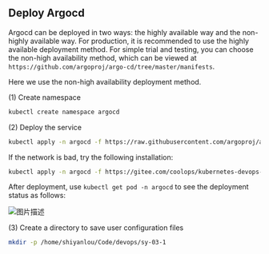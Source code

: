 ## Deploy Argocd

Argocd can be deployed in two ways: the highly available way and the non-highly available way. For production, it is recommended to use the highly available deployment method. For simple trial and testing, you can choose the non-high availability method, which can be viewed at `https://github.com/argoproj/argo-cd/tree/master/manifests`.

Here we use the non-high availability deployment method.

(1) Create namespace

```bash
kubectl create namespace argocd
```

(2) Deploy the service

```bash
kubectl apply -n argocd -f https://raw.githubusercontent.com/argoproj/argo-cd/stable/manifests/install.yaml
```

If the network is bad, try the following installation:

```bash
kubectl apply -n argocd -f https://gitee.com/coolops/kubernetes-devops-course/raw/master/argocd/install.yaml
```

After deployment, use `kubectl get pod -n argocd` to see the deployment status as follows:

![图片描述](https://doc.shiyanlou.com/courses/10022/2123746/09a202871856641eb20deeba7173409c-0/wm)

(3) Create a directory to save user configuration files

```bash
mkdir -p /home/shiyanlou/Code/devops/sy-03-1
```
